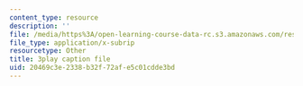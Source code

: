 ```yaml
---
content_type: resource
description: ''
file: /media/https%3A/open-learning-course-data-rc.s3.amazonaws.com/res-21g-001-the-user-friendly-classroom-fall-2020/20469c3e2338b32f72afe5c01cdde3bd_Dy4KEXJsVIY.srt
file_type: application/x-subrip
resourcetype: Other
title: 3play caption file
uid: 20469c3e-2338-b32f-72af-e5c01cdde3bd
---
```

